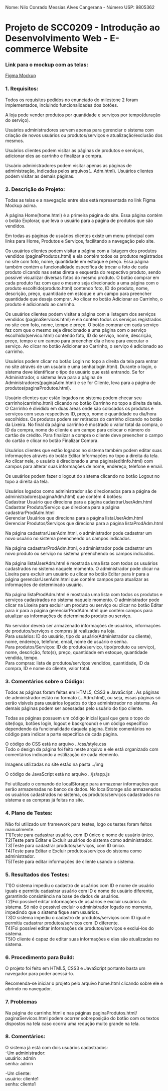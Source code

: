Nome: Nilo Conrado Messias Alves Cangerana  -  Número USP: 9805362

# Projeto de SCC0209 - Introdução ao Desenvolvimento Web - E-commerce Website

### Link para o mockup com as telas:
[Figma Mockup](https://www.figma.com/file/8nXv0L7PmW7SEVV4ejNahK/Untitled?node-id=0%3A1)

### 1. Requisitos: 
Todos os requisitos pedidos no enunciado do milestone 2 foram implementados, incluindo funcionalidades dos botões.  
  
A loja pode vender produtos por quantidade e serviços por tempo(duração do serviço).  
  
Usuários administradores servem apenas para gerenciar o sistema com criação de novos usuários ou produtos/serviços e atualização/exclusão dos mesmos.  
  
Usuários clientes podem visitar as páginas de produtos e serviços, adicionar eles ao carrinho e finalizar a compra.  
  
Usuário administradores podem visitar apenas as páginas de administração, indicadas pelos arquivos(...Adm.html). Usuários clientes podem visitar as demais páginas.

### 2. Descrição do Projeto:
Todas as telas e a navegação entre elas está representada no link Figma Mockup acima.  
  
A página Home(home.html) é a primeira página do site. Essa página contém o botão Explorar, que leva o usuário para a página de produtos que são vendidos.  
  
Em todas as páginas de usuários clientes existe um menu principal com links para Home, Produtos e Serviços, facilitando a navegação pelo site.  
  
Os usuários clientes podem visitar a página com a listagem dos produtos vendidos (paginaProdutos.html) e ela contém todos os produtos registrados no site com foto, nome, quantidade em estoque e preço. Essa página também contém a funcionalidade específica de trocar a foto de cada produto clicando nas setas direta e esquerda do respectivo produto, sendo possível visualizar diversas fotos do mesmo produto. O botão comprar em cada produto faz com que o mesmo seja direcionado a uma página com o produto escolhido(produto.html) contendo foto, ID do produto, nome, descrição, preço, quantidade em estoque e um campo para preencher quantidade que deseja comprar. Ao clicar no botão Adicionar ao Carrinho, o produto é adicionado ao carrinho.  
  
Os usuários clientes podem visitar a página com a listagem dos serviços vendidos (paginaServicos.html) e ela contém todos os serviços registrados no site com foto, nome, tempo e preço. O botão comprar em cada serviço faz com que o mesmo seja direcionado a uma página com o serviço escolhido(servico.html) contendo foto, ID do serviço, nome, descrição, preço, tempo e um campo para preencher dia e hora para executar o serviço. Ao clicar no botão Adicionar ao Carrinho, o serviço é adicionado ao carrinho.  
  
Usuários podem clicar no botão Login no topo a direita da tela para entrar no site através de um usuário e uma senha(login.html). Durante o login, o sistema deve identificar o tipo de usuário que está entrando. Se for Administrador, o sistema leva para a página de Administradores(paginaAdm.html) e se for Cliente, leva para a página de produtos(paginaProdutos.html).  
  
Usuário clientes que estão logados no sistema podem checar seu carrinho(carrinho.html) clicando no botão Carrinho no topo a direita da tela. O Carrinho é dividido em duas áreas onde são colocados os produtos e serviços com seus respectivos ID, preço, nome e quantidade ou dia/hora escolhidos. Os produtos podem ser retirados do carrinho clicando no botão da Lixeira. No final da página carrinho é mostrado o valor total da compra, o ID da compra, nome do cliente e um campo para colocar o número do cartão de crédito. Para finalizar a compra o cliente deve preencher o campo do cartão e clicar no botão Finalizar Compra.  
  
Usuários clientes que estão logados no sistema também podem editar suas informações através do botão Editar Informações no topo a direita da tela. Ao clicar nele, o usuário é direcionado a uma página(editInfo.html) com campos para alterar suas informações de nome, endereço, telefone e email.  
  
Os usuários podem fazer o logout do sistema clicando no botão Logout no topo a direita da tela.  
  
Usuários logados como administrador são direcionados para a página de administradores(paginaAdm.html) que contém 4 botões:  
Cadastrar Usuário que direciona para a página cadastrarUserAdm.html  
Cadastrar Produto/Serviço que direciona para a página cadastrarProdAdm.html  
Gerenciar Usuários que direciona para a página listaUserAdm.html  
Gerenciar Produtos/Serviços que direciona para a página listaProdAdm.html  
  
Na página cadastrarUserAdm.html, o administrador pode cadastrar um novo usuário no sistema preenchendo os campos indicados.  
  
Na página cadastrarProdAdm.html, o administrador pode cadastrar um novo produto ou serviço no sistema preenchendo os campos indicados.  
  
Na página listaUserAdm.html é mostrada uma lista com todos os usuários cadastrados no sistema naquele momento. O administrador pode clicar na Lixeira para excluir um usuário ou clicar no botão Editar para ir para a página gerenciarUserAdm.html que contém campos para atualizar as informações de determinado usuário.  
  
Na página listaProdAdm.html é mostrada uma lista com todos os produtos e serviços cadastrados no sistema naquele momento. O administrador pode clicar na Lixeira para excluir um produto ou serviço ou clicar no botão Editar para ir para a página gerenciarProdAdm.html que contém campos para atualizar as informações de determinado produto ou serviço.  
  
No servidor deverá ser armazenado informações de usuários, informações de produtos/serviços e compras já realizadas na loja.  
Para usuários: ID do usuário, tipo do usuário(Administrador ou cliente), nome, endereço, telefone, email, nome de usuário e senha.  
Para produtos/Serviços: ID do produto/serviço, tipo(produto ou serviço), nome, descrição, foto(s), preço, quantidade em estoque, quantidade vendida, tempo.  
Para compras: lista de produtos/serviços vendidos, quantidade, ID da compra, ID e nome do cliente, valor total.

### 3. Comentários sobre o Código:
Todos as páginas foram feitas em HTML5, CSS3 e JavaScript . As páginas de administrador estão no formato (...Adm.html), ou seja, essas páginas só serão visíveis para usuários logados do tipo administrador no sistema. As demais páginas podem ser acessadas pelo usuário do tipo cliente.  
  
Todas as páginas possuem um código inicial igual que gera o topo do site(logo, botões login, logout e background) e um código específico dependendo da funcionalidade daquela página. Existe comentários no código para indicar a parte específica de cada página.  
  
O código do CSS está no arquivo ../css/style.css  
Todo o design da página foi feito neste arquivo e ele está organizado com comentários indicando a estilização de cada elemento.  
  
Imagens utilizadas no site estão na pasta ../img  
  
O código de JavaScript está no arquivo ../js/app.js  
  
Foi utilizado o comando de localStorage para armazenar informações que serão armazenadas no banco de dados. No localStorage são armazenados os usuários cadastrados no sistema, os produtos/serviços cadastrados no sistema e as compras já feitas no site.

### 4. Plano de Testes:
Não foi utilizado um framework para testes, logo os testes foram feitos manualmente.  
T1)Teste para cadastrar usuário, com ID único e nome de usuário único.  
T2)Teste para Editar e Excluir usuários do sistema como administrador.  
T3)Teste para cadastrar produtos/serviços, com ID único.  
T4)Teste para Editar e Excluir produtos/serviços do sistema como administrador.  
T5)Teste para editar informações de cliente usando o sistema.

### 5. Resultados dos Testes:
T1)O sistema impediu o cadastro de usuários com ID e nome de usuário iguais e permitiu cadastrar usuário com ID e nome de usuário diferente, garantindo consistência na base de dados de usuários.  
T2)Foi possível editar informações de usuários e excluir usuários do sistema. Só não é possível excluir o administrador logado no momento, impedindo que o sistema fique sem usuários.  
T3)O sistema impediu o cadastro de produtos/serviços com ID igual e permitiu cadastrar produtos/serviços com ID diferente.  
T4)Foi possível editar informações de produtos/serviços e exclui-los do sistema.  
T5)O cliente é capaz de editar suas informações e elas são atualizadas no sistema.

### 6. Procedimento para Build:
O projeto foi feito em HTML5, CSS3 e JavaScript portanto basta um navegador para poder acessá-lo.  
  
Recomenda-se iniciar o projeto pelo arquivo home.html clicando sobre ele e abrindo no navegador.

### 7. Problemas
Na página de carrinho.html e nas páginas paginaProdutos.html/ paginaServicos.html podem ocorrer sobreposição do botão com os textos dispostos na tela caso ocorra uma redução muito grande na tela.

### 8. Comentários:
O sistema já está com dois usuários cadastrados:  
-Um administrador:  
usuário: admin  
senha: admin  
  
-Um cliente:  
usuário: cliente1  
senha: cliente1  
  

